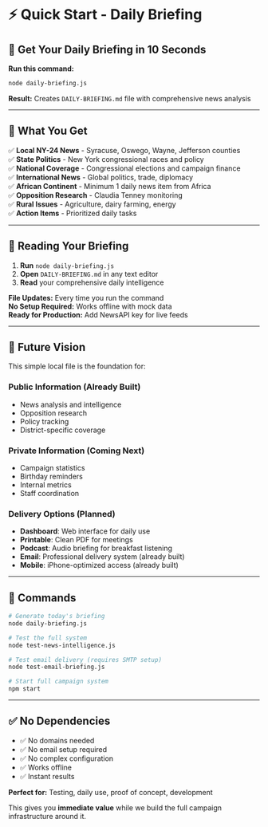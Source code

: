 # ⚡ Quick Start - Daily Briefing

## 🎯 **Get Your Daily Briefing in 10 Seconds**

**Run this command:**
```bash
node daily-briefing.js
```

**Result:** Creates `DAILY-BRIEFING.md` file with comprehensive news analysis

---

## 📰 **What You Get**

✅ **Local NY-24 News** - Syracuse, Oswego, Wayne, Jefferson counties  
✅ **State Politics** - New York congressional races and policy  
✅ **National Coverage** - Congressional elections and campaign finance  
✅ **International News** - Global politics, trade, diplomacy  
✅ **African Continent** - Minimum 1 daily news item from Africa  
✅ **Opposition Research** - Claudia Tenney monitoring  
✅ **Rural Issues** - Agriculture, dairy farming, energy  
✅ **Action Items** - Prioritized daily tasks  

---

## 📖 **Reading Your Briefing**

1. **Run** `node daily-briefing.js`
2. **Open** `DAILY-BRIEFING.md` in any text editor
3. **Read** your comprehensive daily intelligence

**File Updates:** Every time you run the command  
**No Setup Required:** Works offline with mock data  
**Ready for Production:** Add NewsAPI key for live feeds  

---

## 🚀 **Future Vision**

This simple local file is the foundation for:

### **Public Information** (Already Built)
- News analysis and intelligence
- Opposition research
- Policy tracking
- District-specific coverage

### **Private Information** (Coming Next)
- Campaign statistics
- Birthday reminders
- Internal metrics
- Staff coordination

### **Delivery Options** (Planned)
- **Dashboard**: Web interface for daily use
- **Printable**: Clean PDF for meetings
- **Podcast**: Audio briefing for breakfast listening
- **Email**: Professional delivery system (already built)
- **Mobile**: iPhone-optimized access (already built)

---

## 🔧 **Commands**

```bash
# Generate today's briefing
node daily-briefing.js

# Test the full system
node test-news-intelligence.js

# Test email delivery (requires SMTP setup)
node test-email-briefing.js

# Start full campaign system
npm start
```

---

## ✅ **No Dependencies**

- ✅ No domains needed
- ✅ No email setup required  
- ✅ No complex configuration
- ✅ Works offline
- ✅ Instant results

**Perfect for:** Testing, daily use, proof of concept, development

This gives you **immediate value** while we build the full campaign infrastructure around it.